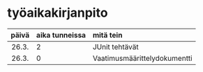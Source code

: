 # työaikakirjanpito

| päivä | aika tunneissa | mitä tein  |
| :----:|:-----| :-----|
| 26.3. | 2    | JUnit tehtävät |
| 26.3. | 0    | Vaatimusmäärittelydokumentti |